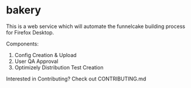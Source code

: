 # bakery
This is a web service which will automate the funnelcake building process for Firefox Desktop.

Components:
1. Config Creation & Upload
2. User QA Approval
3. Optimizely Distribution Test Creation

Interested in Contributing?
Check out CONTRIBUTING.md
